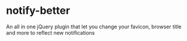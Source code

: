 notify-better
=============

An all in one jQuery plugin that let you change your favicon, browser title and more to reflect new notifications
